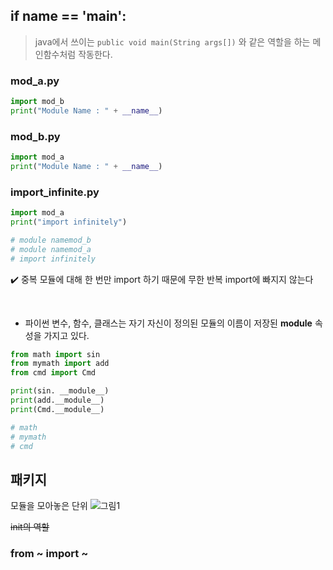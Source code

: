 
## if __name__ == '__main__':
> java에서 쓰이는 `public void main(String args[])` 와 같은 역할을 하는 메인함수처럼 작동한다.

### mod_a.py
```python
import mod_b
print("Module Name : " + __name__)
```

### mod_b.py
```python
import mod_a
print("Module Name : " + __name__)
```

### import_infinite.py
```python
import mod_a
print("import infinitely")

# module namemod_b
# module namemod_a
# import infinitely

```
✔️ 중복 모듈에 대해 한 번만 import 하기 때문에 무한 반복 import에 빠지지 않는다

<br>

- 파이썬 변수, 함수, 클래스는 자기 자신이 정의된 모듈의 이름이 저장된 __module__ 속성을 가지고 있다.
```python
from math import sin
from mymath import add
from cmd import Cmd

print(sin. __module__)
print(add.__module__)
print(Cmd.__module__)

# math
# mymath
# cmd

```

## 패키지
모듈을 모아놓은 단위
![그림1](https://i.imgur.com/IEtq6TK.png)

~~init의 역할~~

### from ~ import ~
